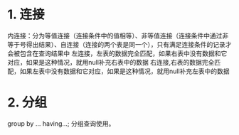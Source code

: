 # 1. 连接
内连接：分为等值连接（连接条件中的值相等）、非等值连接（连接条件中通过非等于号得出结果）、自连接（连接的两个表是同一个），只有满足连接条件的记录才会被包含在查询结果中
左连接，左表的数据完全匹配，如果右表中没有数据和它对应，如果是这种情况，就用null补充右表中的数据
右连接,右表的数据完全匹配，如果左表中没有数据和它对应，如果是这种情况，就用null补充左表中的数据
# 2. 分组
group by ... having...;
分组查询使用。

